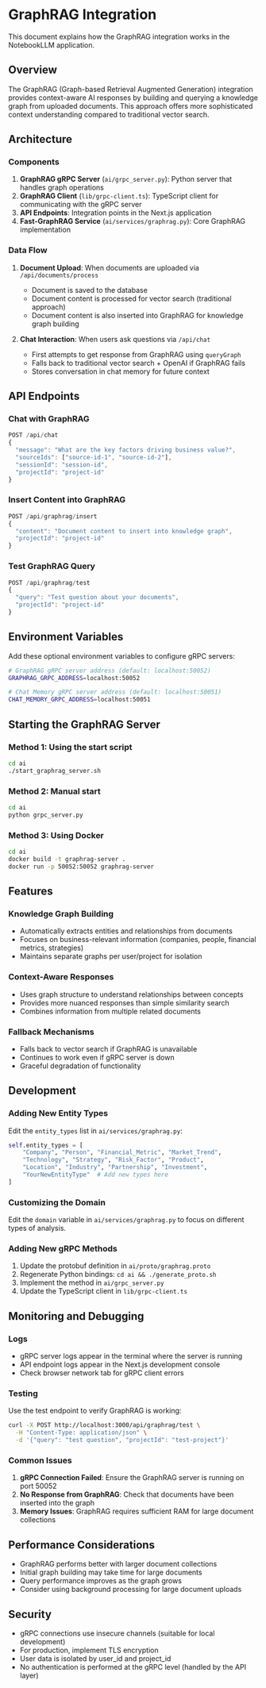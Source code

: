 # GraphRAG Integration

This document explains how the GraphRAG integration works in the NotebookLLM application.

## Overview

The GraphRAG (Graph-based Retrieval Augmented Generation) integration provides context-aware AI responses by building and querying a knowledge graph from uploaded documents. This approach offers more sophisticated context understanding compared to traditional vector search.

## Architecture

### Components

1. **GraphRAG gRPC Server** (`ai/grpc_server.py`): Python server that handles graph operations
2. **GraphRAG Client** (`lib/grpc-client.ts`): TypeScript client for communicating with the gRPC server
3. **API Endpoints**: Integration points in the Next.js application
4. **Fast-GraphRAG Service** (`ai/services/graphrag.py`): Core GraphRAG implementation

### Data Flow

1. **Document Upload**: When documents are uploaded via `/api/documents/process`
   - Document is saved to the database
   - Document content is processed for vector search (traditional approach)
   - Document content is also inserted into GraphRAG for knowledge graph building

2. **Chat Interaction**: When users ask questions via `/api/chat`
   - First attempts to get response from GraphRAG using `queryGraph`
   - Falls back to traditional vector search + OpenAI if GraphRAG fails
   - Stores conversation in chat memory for future context

## API Endpoints

### Chat with GraphRAG
```typescript
POST /api/chat
{
  "message": "What are the key factors driving business value?",
  "sourceIds": ["source-id-1", "source-id-2"],
  "sessionId": "session-id",
  "projectId": "project-id"
}
```

### Insert Content into GraphRAG
```typescript
POST /api/graphrag/insert
{
  "content": "Document content to insert into knowledge graph",
  "projectId": "project-id"
}
```

### Test GraphRAG Query
```typescript
POST /api/graphrag/test
{
  "query": "Test question about your documents",
  "projectId": "project-id"
}
```

## Environment Variables

Add these optional environment variables to configure gRPC servers:

```bash
# GraphRAG gRPC server address (default: localhost:50052)
GRAPHRAG_GRPC_ADDRESS=localhost:50052

# Chat Memory gRPC server address (default: localhost:50051)
CHAT_MEMORY_GRPC_ADDRESS=localhost:50051
```

## Starting the GraphRAG Server

### Method 1: Using the start script
```bash
cd ai
./start_graphrag_server.sh
```

### Method 2: Manual start
```bash
cd ai
python grpc_server.py
```

### Method 3: Using Docker
```bash
cd ai
docker build -t graphrag-server .
docker run -p 50052:50052 graphrag-server
```

## Features

### Knowledge Graph Building
- Automatically extracts entities and relationships from documents
- Focuses on business-relevant information (companies, people, financial metrics, strategies)
- Maintains separate graphs per user/project for isolation

### Context-Aware Responses
- Uses graph structure to understand relationships between concepts
- Provides more nuanced responses than simple similarity search
- Combines information from multiple related documents

### Fallback Mechanisms
- Falls back to vector search if GraphRAG is unavailable
- Continues to work even if gRPC server is down
- Graceful degradation of functionality

## Development

### Adding New Entity Types
Edit the `entity_types` list in `ai/services/graphrag.py`:

```python
self.entity_types = [
    "Company", "Person", "Financial_Metric", "Market_Trend", 
    "Technology", "Strategy", "Risk_Factor", "Product", 
    "Location", "Industry", "Partnership", "Investment",
    "YourNewEntityType"  # Add new types here
]
```

### Customizing the Domain
Edit the `domain` variable in `ai/services/graphrag.py` to focus on different types of analysis.

### Adding New gRPC Methods
1. Update the protobuf definition in `ai/proto/graphrag.proto`
2. Regenerate Python bindings: `cd ai && ./generate_proto.sh`
3. Implement the method in `ai/grpc_server.py`
4. Update the TypeScript client in `lib/grpc-client.ts`

## Monitoring and Debugging

### Logs
- gRPC server logs appear in the terminal where the server is running
- API endpoint logs appear in the Next.js development console
- Check browser network tab for gRPC client errors

### Testing
Use the test endpoint to verify GraphRAG is working:
```bash
curl -X POST http://localhost:3000/api/graphrag/test \
  -H "Content-Type: application/json" \
  -d '{"query": "test question", "projectId": "test-project"}'
```

### Common Issues
1. **gRPC Connection Failed**: Ensure the GraphRAG server is running on port 50052
2. **No Response from GraphRAG**: Check that documents have been inserted into the graph
3. **Memory Issues**: GraphRAG requires sufficient RAM for large document collections

## Performance Considerations

- GraphRAG performs better with larger document collections
- Initial graph building may take time for large documents
- Query performance improves as the graph grows
- Consider using background processing for large document uploads

## Security

- gRPC connections use insecure channels (suitable for local development)
- For production, implement TLS encryption
- User data is isolated by user_id and project_id
- No authentication is performed at the gRPC level (handled by the API layer)
